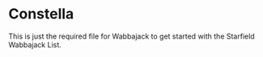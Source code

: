# Constella

This is just the required file for Wabbajack to get started with the Starfield Wabbajack List.
